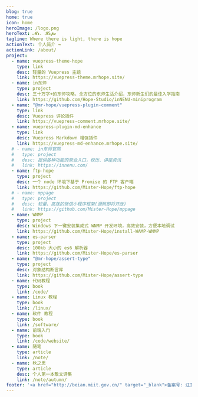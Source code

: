 ```yaml
---
blog: true
home: true
icon: home
heroImage: /logo.png
heroText: 𝓜𝓻. 𝓗𝓸𝓹𝓮
tagline: Where there is light, there is hope
actionText: 个人简介 →
actionLink: /about/
project:
  - name: vuepress-theme-hope
    type: link
    desc: 轻量的 Vuepress 主题
    link: https://vuepress-theme.mrhope.site/
  - name: in东师
    type: project
    desc: 三十万字+的东师攻略，全方位的东师生活介绍，东师新生们的最佳入学指南
    link: https://github.com/Hope-Studio/inNENU-miniprogram
  - name: "@mr-hope/vuepress-plugin-comment"
    type: link
    desc: Vuepress 评论插件
    link: https://vuepress-comment.mrhope.site/
  - name: vuepress-plugin-md-enhance
    type: link
    desc: Vuepress Markdown 增强插件
    link: https://vuepress-md-enhance.mrhope.site/
  # - name: in东师官网
  #   type: project
  #   desc: 提供各种功能的聚合入口，校历、讲座资讯
  #   link: https://innenu.com/
  - name: ftp-hope
    type: project
    desc: 一个 node 环境下基于 Promise 的 FTP 客户端
    link: https://github.com/Mister-Hope/ftp-hope
  # - name: mppage
  #   type: project
  #   desc: 轻量、高效的微信小程序框架(源码即将开放)
  #   link: https://github.com/Mister-Hope/mppage
  - name: WNMP
    type: project
    desc: Windows 下一键安装集成式 WNMP 开发环境，高效安装，方便本地调试
    link: https://github.com/Mister-Hope/install-WAMP-WNMP
  - name: es-parser
    type: project
    desc: 100kb 大小的 es6 解析器
    link: https://github.com/Mister-Hope/es-parser
  - name: "@mr-hope/assert-type"
    type: project
    desc: 对象结构断言库
    link: https://github.com/Mister-Hope/assert-type
  - name: 代码教程
    type: book
    link: /code/
  - name: Linux 教程
    type: book
    link: /linux/
  - name: 软件 教程
    type: book
    link: /software/
  - name: 前端入门
    type: book
    link: /code/website/
  - name: 随笔
    type: article
    link: /note/
  - name: 秋之思
    type: article
    desc: 个人第一本散文诗集
    link: /note/autumn/
footer: '<a href="http://beian.miit.gov.cn/" target="_blank">备案号: 辽ICP备18007023-4号</a> | <a href="/about/site/">关于网站</a>'
---
```

